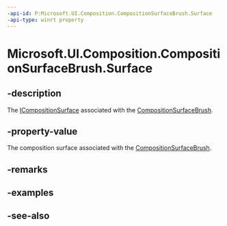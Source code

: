 ```yaml
---
-api-id: P:Microsoft.UI.Composition.CompositionSurfaceBrush.Surface
-api-type: winrt property
---
```


<!-- Property syntax
public Windows.UI.Composition.ICompositionSurface Surface { get;  set; }
-->

# Microsoft.UI.Composition.CompositionSurfaceBrush.Surface

## -description
The [ICompositionSurface](icompositionsurface.md) associated with the [CompositionSurfaceBrush](compositionsurfacebrush.md).

## -property-value
The composition surface associated with the [CompositionSurfaceBrush](compositionsurfacebrush.md).

## -remarks

## -examples

## -see-also
